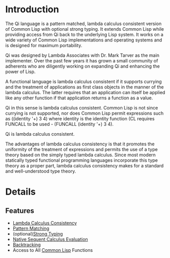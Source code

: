 # Introduction #

The Qi language is a pattern matched, lambda calculus consistent version of Common Lisp with optional strong typing. It extends Common Lisp while providing access from Qi back to the underlying Lisp system. It works on a wide variety of Common Lisp implementations and operating systems and is designed for maximum portability.

Qi was designed by Lambda Associates with Dr. Mark Tarver as the main implementer. Over the past few years it has grown a small community of adherents who are diligently working on expanding Qi and enhancing the power of Lisp.

A functional language is lambda calculus consistent if it supports currying and the treatment of applications as first class objects in the manner of the lambda calculus.  The latter requires that an application can itself be applied like any other function if that application returns a function as a value.

Qi in this sense is lambda calculus consistent.  Common Lisp is not since currying is not supported, nor does Common Lisp permit expressions such as ((identity '+) 3 4) where identity is the identity function (CL requires FUNCALL to be used - (FUNCALL (identity '+) 3 4).

Qi is lambda calculus consistent.

The advantages of lambda calculus consistency is that it promotes the uniformity of the treatment of expressions and permits the use of a type theory based on the simply typed lambda calculus. Since most modern statically typed functional programming languages incorporate this type theory as a proper part, lambda calculus consistency makes for a standard and well-understood type theory.

# Details #

## Features ##

  * [Lambda Calculus Consistency](LambdaConsistent.md)
  * [Pattern Matching](PatternMatching.md)
  * (optional)[Strong Typing](StrongTyping.md)
  * [Native Sequent Calculus Evaluation](SequentCalculus.md)
  * [Backtracking](Backtracking.md)
  * Access to All [Common Lisp](CommonLisp.md) Functions